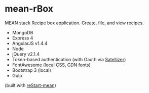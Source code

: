 # mean-rBox

MEAN stack Recipe box application. Create, file, and view recipes.

* MongoDB
* Express 4
* AngularJS v1.4.4
* Node
* jQuery v2.1.4
* Token-based authentication (with Oauth via [Satellizer](https://github.com/sahat/satellizer))
* FontAwesome (local CSS, CDN fonts)
* Bootstrap 3 (local)
* Gulp

(built with [reStart-mean](https://github.com/kmaida/reStart-mean))